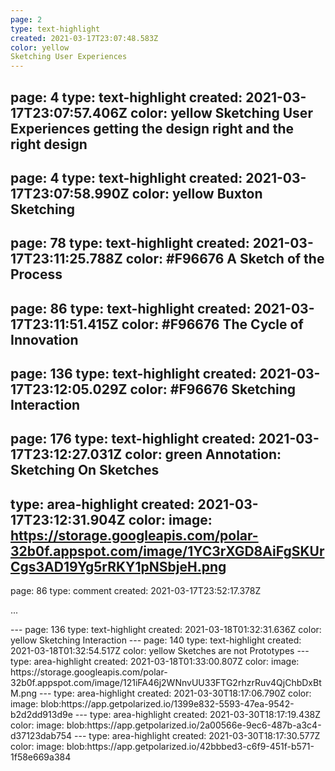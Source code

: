 ```yaml
---
page: 2
type: text-highlight
created: 2021-03-17T23:07:48.583Z
color: yellow
Sketching User Experiences
---
```

page: 4
type: text-highlight
created: 2021-03-17T23:07:57.406Z
color: yellow
Sketching User Experiences getting the design right and the right design
---
page: 4
type: text-highlight
created: 2021-03-17T23:07:58.990Z
color: yellow
Buxton Sketching
---
page: 78
type: text-highlight
created: 2021-03-17T23:11:25.788Z
color: #F96676
A Sketch of the Process
---
page: 86
type: text-highlight
created: 2021-03-17T23:11:51.415Z
color: #F96676
The Cycle of Innovation
---
page: 136
type: text-highlight
created: 2021-03-17T23:12:05.029Z
color: #F96676
Sketching Interaction
---
page: 176
type: text-highlight
created: 2021-03-17T23:12:27.031Z
color: green
Annotation: Sketching On Sketches
---
type: area-highlight
created: 2021-03-17T23:12:31.904Z
color: 
image: https://storage.googleapis.com/polar-32b0f.appspot.com/image/1YC3rXGD8AiFgSKUrCgs3AD19Yg5rRKY1pNSbjeH.png
---
page: 86
type: comment
created: 2021-03-17T23:52:17.378Z
<p>...</p>
---
page: 136
type: text-highlight
created: 2021-03-18T01:32:31.636Z
color: yellow
Sketching Interaction
---
page: 140
type: text-highlight
created: 2021-03-18T01:32:54.517Z
color: yellow
Sketches are not Prototypes
---
type: area-highlight
created: 2021-03-18T01:33:00.807Z
color: 
image: https://storage.googleapis.com/polar-32b0f.appspot.com/image/121iFA46j2WNnvUU33FTG2rhzrRuv4QjChbDxBtM.png
---
type: area-highlight
created: 2021-03-30T18:17:06.790Z
color: 
image: blob:https://app.getpolarized.io/1399e832-5593-47ea-9542-b2d2dd913d9e
---
type: area-highlight
created: 2021-03-30T18:17:19.438Z
color: 
image: blob:https://app.getpolarized.io/2a00566e-9ec6-487b-a3c4-d37123dab754
---
type: area-highlight
created: 2021-03-30T18:17:30.577Z
color: 
image: blob:https://app.getpolarized.io/42bbbed3-c6f9-451f-b571-1f58e669a384

